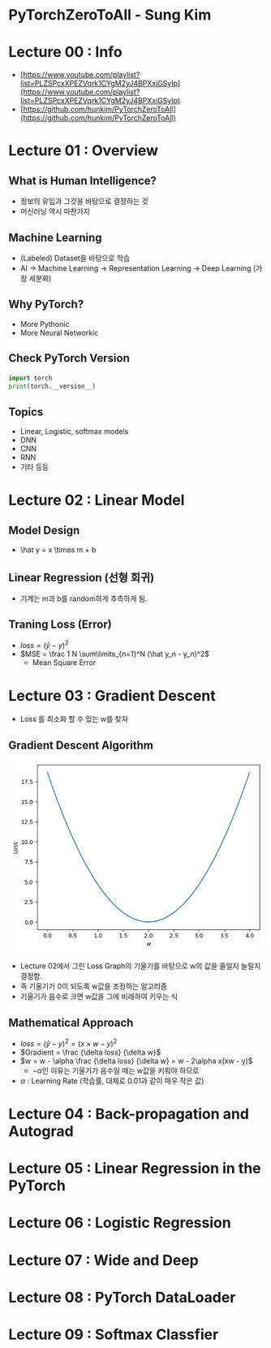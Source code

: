# PyTorchZeroToAll - Sung Kim

# Lecture 00 : Info

- [https://www.youtube.com/playlist?list=PLZSPcxXPEZVqrk1CYgM2yJ4BPXxiGSyIp](https://www.youtube.com/playlist?list=PLZSPcxXPEZVqrk1CYgM2yJ4BPXxiGSyIp)
- [https://github.com/hunkim/PyTorchZeroToAll](https://github.com/hunkim/PyTorchZeroToAll)

# Lecture 01 : Overview

## What is Human Intelligence?

- 정보의 유입과 그것을 바탕으로 결정하는 것
- 머신러닝 역시 마찬가지

## Machine Learning

- (Labeled) Dataset을 바탕으로 학습
- AI → Machine Learning → Representation Learning → Deep Learning (가장 세분화)

## Why PyTorch?

- More Pythonic
- More Neural Networkic

## Check PyTorch Version

```python
import torch
print(torch.__version__)
```

## Topics

- Linear, Logistic, softmax models
- DNN
- CNN
- RNN
- 기타 등등

# Lecture 02 : Linear Model

## Model Design

- \hat y = x \times m + b

## Linear Regression (선형 회귀)

- 기계는 m과 b를 random하게 추측하게 됨.

## Traning Loss (Error)

- $loss = (\hat y - y)^2$
- $MSE = \frac 1 N \sum\limits_{n=1}^N (\hat y_n - y_n)^2$
    - Mean Square Error

# Lecture 03 : Gradient Descent

- Loss 를 최소화 할 수 있는 w를 찾자

## Gradient Descent Algorithm

![](image/loss_graph.png)

- Lecture 02에서 그린 Loss Graph의 기울기를 바탕으로 w의 값을 줄일지 늘릴지 결정함.
- 즉 기울기가 0이 되도록 w값을 조정하는 알고리즘
- 기울기가 음수로 크면 w값을 그에 비례하여 키우는 식

## Mathematical Approach

- $loss = (\hat y - y)^2 = (x \times w - y)^2$
- $Gradient = \frac {\delta loss} {\delta w}$
- $w = w - \alpha \frac {\delta loss} {\delta w} = w - 2\alpha x(xw - y)$
    - $- \alpha$인 이유는 기울기가 음수일 때는 w값을 키워야 하므로
- $\alpha$  : Learning Rate (학습률, 대체로 0.01과 같이 매우 작은 값)

# Lecture 04 : Back-propagation and Autograd

# Lecture 05 : Linear Regression in the PyTorch

# Lecture 06 : Logistic Regression

# Lecture 07 : Wide and Deep

# Lecture 08 : PyTorch DataLoader

# Lecture 09 : Softmax Classfier